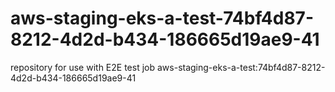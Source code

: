 # aws-staging-eks-a-test-74bf4d87-8212-4d2d-b434-186665d19ae9-41
repository for use with E2E test job aws-staging-eks-a-test:74bf4d87-8212-4d2d-b434-186665d19ae9-41
